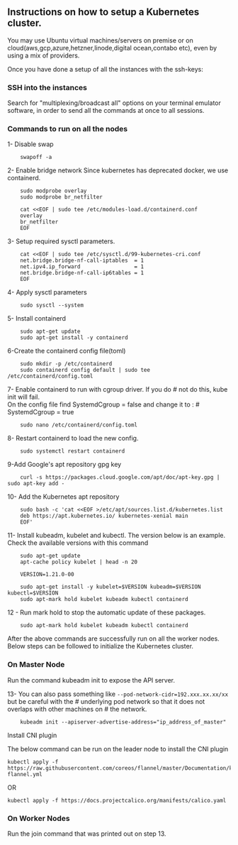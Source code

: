 
<br>

##  Instructions on how to setup a Kubernetes cluster.
You may use Ubuntu virtual machines/servers on premise or on cloud(aws,gcp,azure,hetzner,linode,digital ocean,contabo etc), even by using a mix of providers.

Once you have done a setup of all the instances with the ssh-keys:

### SSH into the instances
Search for "multiplexing/broadcast all" options on your terminal emulator software, in order to send all the commands at once to all sessions.

### Commands to run on all the nodes


 1- Disable swap
```
    swapoff -a
```
 2- Enable bridge network
    Since kubernetes has deprecated docker, we use containerd.
```
    sudo modprobe overlay
    sudo modprobe br_netfilter
```
```
    cat <<EOF | sudo tee /etc/modules-load.d/containerd.conf
    overlay
    br_netfilter
    EOF
```

 3- Setup required sysctl parameters.
```
    cat <<EOF | sudo tee /etc/sysctl.d/99-kubernetes-cri.conf
    net.bridge.bridge-nf-call-iptables  = 1
    net.ipv4.ip_forward                 = 1
    net.bridge.bridge-nf-call-ip6tables = 1
    EOF
```

 4- Apply sysctl parameters
```
    sudo sysctl --system
```
 5- Install containerd
```
    sudo apt-get update 
    sudo apt-get install -y containerd
```
 6-Create the containerd config file(toml)
```
    sudo mkdir -p /etc/containerd
    sudo containerd config default | sudo tee /etc/containerd/config.toml
```

 7- Enable containerd to run with cgroup driver. If you do # not do this, kube init will fail.  
 On the config file find
             SystemdCgroup = false
     and change it to :
          #   SystemdCgroup = true
```              
    sudo nano /etc/containerd/config.toml
```
 8- Restart containerd to load the new config.
```
    sudo systemctl restart containerd
```
 9-Add Google's apt repository gpg key
```
    curl -s https://packages.cloud.google.com/apt/doc/apt-key.gpg | sudo apt-key add -
```

10- Add the Kubernetes apt repository
```
    sudo bash -c 'cat <<EOF >/etc/apt/sources.list.d/kubernetes.list
    deb https://apt.kubernetes.io/ kubernetes-xenial main
    EOF'
```
 11- Install  kubeadm, kubelet and kubectl. The version 
 below is an example. Check the available versions with 
 this command
```
    sudo apt-get update
    apt-cache policy kubelet | head -n 20 
```
```
    VERSION=1.21.0-00
```
```    
    sudo apt-get install -y kubelet=$VERSION kubeadm=$VERSION kubectl=$VERSION
    sudo apt-mark hold kubelet kubeadm kubectl containerd
```

12 - Run mark hold to stop the automatic update of these packages.
```    
    sudo apt-mark hold kubelet kubeadm kubectl containerd
```

After the above commands are successfully run on all the worker nodes. Below steps can be followed to initialize the Kubernetes cluster.


### On Master Node

Run the command kubeadm init to expose the API server. 

13- You can also pass something like `--pod-network-cidr=192.xxx.xx.xx/xx` but be careful with the # underlying pod network so that it does not overlaps with other machines on # the network.
```
    kubeadm init --apiserver-advertise-address="ip_address_of_master" 

```
Install CNI plugin

The below command can be run on the leader node to install the CNI plugin

```
kubectl apply -f https://raw.githubusercontent.com/coreos/flannel/master/Documentation/kube-flannel.yml
```

OR

```
kubectl apply -f https://docs.projectcalico.org/manifests/calico.yaml
```


### On Worker Nodes

Run the join command that was printed out on step 13.